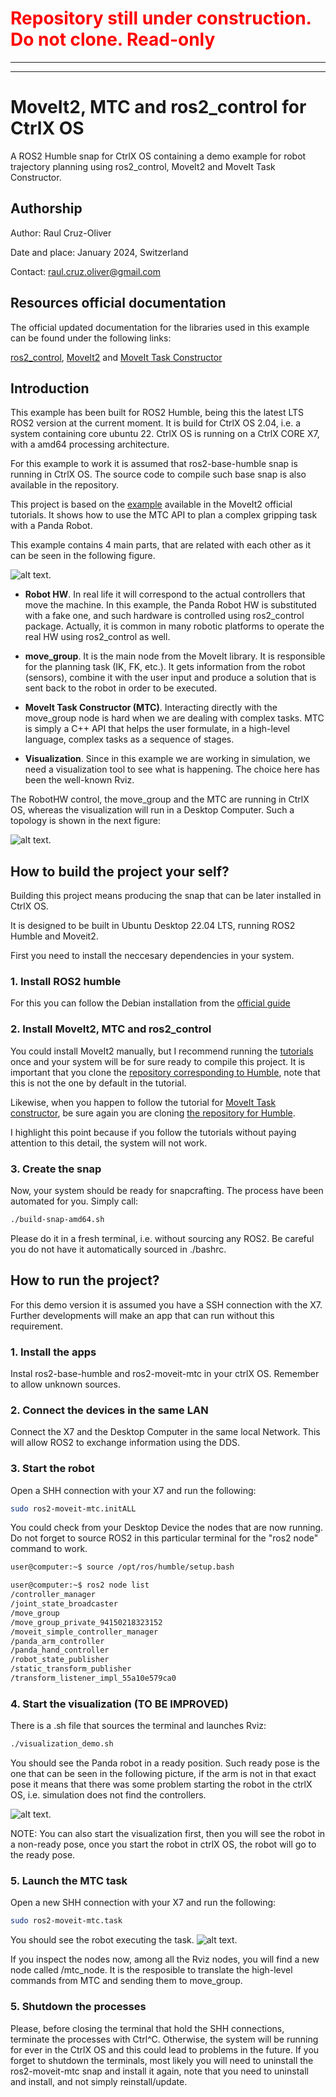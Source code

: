 # <span style="color:red"> Repository still under construction. Do not clone. Read-only </span>

---
---

# MoveIt2, MTC and  ros2_control for CtrlX OS
A ROS2 Humble snap for CtrlX OS containing a demo example for robot trajectory planning using ros2_control, MoveIt2 and MoveIt Task Constructor.

## Authorship
Author: Raul Cruz-Oliver

Date and place: January 2024, Switzerland

Contact: raul.cruz.oliver@gmail.com

## Resources official documentation
The official updated documentation for the libraries used in this example can be found under the following links:

[ros2_control](https://control.ros.org/master/index.html), [MoveIt2](https://moveit.picknik.ai/main/index.html) and [MoveIt Task Constructor](https://github.com/ros-planning/moveit_task_constructor/tree/humble)


## Introduction
This example has been built for ROS2 Humble, being this the latest LTS ROS2 version at the current moment. It is build for CtrlX OS 2.04, i.e. a system containing core ubuntu 22. CtrlX OS is running on a CtrlX CORE X7, with a amd64 processing architecture.

For this example to work it is assumed that ros2-base-humble snap is running in CtrlX OS. The source code to compile such base snap is also available in the repository. 

This project is based on the [example](https://moveit.picknik.ai/main/doc/tutorials/pick_and_place_with_moveit_task_constructor/pick_and_place_with_moveit_task_constructor.html#) available in the MoveIt2 official tutorials. It shows how to use the MTC API to plan a complex gripping task with a Panda Robot.

This example contains 4 main parts, that are related with each other as it can be seen in the following figure.

![alt text](images/overview.png).

- <strong>Robot HW</strong>. In real life it will correspond to the actual controllers that move the machine. In this example, the Panda Robot HW is substituted with a fake one, and such hardware is controlled using ros2_control package. Actually, it is common in many robotic platforms to operate the real HW using ros2_control as well. 

- <strong>move_group</strong>. It is the main node from the MoveIt library. It is responsible for the planning task (IK, FK, etc.). It gets information from the robot (sensors), combine it with the user input and produce a solution that is sent back to the robot in order to be executed.

- <strong>MoveIt Task Constructor (MTC)</strong>. Interacting directly with the move_group node is hard when we are dealing with complex tasks. MTC is simply a C++ API that helps the user formulate, in a high-level language, complex tasks as a sequence of stages. 

- <strong>Visualization</strong>. Since in this example we are working in simulation, we need a visualization tool to see what is happening. The choice here has been the well-known Rviz. 

The RobotHW control, the move_group and the MTC are running in CtrlX OS, whereas the visualization will run in a Desktop Computer. Such a topology is shown in the next figure:

![alt text](images/topology.png).

## How to build the project your self?
Building this project means producing the snap that can be later installed in CtrlX OS.

It is designed to be built in Ubuntu Desktop 22.04 LTS, running ROS2 Humble and Moveit2.

First you need to install the neccesary dependencies in your system.

### 1. Install ROS2 humble
For this you can follow the Debian installation from the [official guide](https://docs.ros.org/en/humble/Installation/Ubuntu-Install-Debians.html)

### 2. Install MoveIt2, MTC and ros2_control
You could install MoveIt2 manually, but I recommend running the [tutorials](https://moveit.picknik.ai/main/doc/tutorials/getting_started/getting_started.html) once and your system will be for sure ready to compile this project. It is important that you clone the [repository corresponding to Humble](https://github.com/ros-planning/moveit2_tutorials/tree/humble), note that this is not the one by default in the tutorial. 

Likewise, when you happen to follow the tutorial for [MoveIt Task constructor](https://moveit.picknik.ai/main/doc/tutorials/pick_and_place_with_moveit_task_constructor/pick_and_place_with_moveit_task_constructor.html#getting-started), be sure again you are cloning [the repository for Humble](https://github.com/ros-planning/moveit_task_constructor/tree/humble).

I highlight this point because if you follow the tutorials without paying attention to this detail, the system will not work.

### 3. Create the snap
Now, your system should be ready for snapcrafting. The process have been automated for you. Simply call:

```bash
./build-snap-amd64.sh
```
Please do it in a fresh terminal, i.e. without sourcing any ROS2. Be careful you do not have it automatically sourced in ./bashrc.

## How to run the project?
For this demo version it is assumed you have a SSH connection with the X7. Further developments will make an app that can run without this requirement.

### 1. Install the apps   
Instal ros2-base-humble and ros2-moveit-mtc in your ctrlX OS. Remember to allow unknown sources.

### 2. Connect the devices in the same LAN
Connect the X7 and the Desktop Computer in the same local Network. This will allow ROS2 to exchange information using the DDS.

### 3. Start the robot
Open a SHH connection with your X7 and run the following:
```bash
sudo ros2-moveit-mtc.initALL 
```

You could check from your Desktop Device the nodes that are now running. Do not forget to source ROS2 in this particular terminal for the "ros2 node" command to work.
```bash
user@computer:~$ source /opt/ros/humble/setup.bash

user@computer:~$ ros2 node list
/controller_manager
/joint_state_broadcaster
/move_group
/move_group_private_94150218323152
/moveit_simple_controller_manager
/panda_arm_controller
/panda_hand_controller
/robot_state_publisher
/static_transform_publisher
/transform_listener_impl_55a10e579ca0
```

### 4. Start the visualization (TO BE IMPROVED)
There is a .sh file that sources the terminal and launches Rviz:

```bash
./visualization_demo.sh 
```

You should see the Panda robot in a ready position. Such ready pose is the one that can be seen in the following picture, if the arm is not in that exact pose it means that there was some problem starting the robot in the ctrlX OS, i.e. simulation does not find the controllers.

![alt text](images/rviz.png).

NOTE: You can also start the visualization first, then you will see the robot in a non-ready pose, once you start the robot in ctrlX OS, the robot will go to the ready pose.

### 5. Launch the MTC task
Open a new SHH connection with your X7 and run the following:
```bash
sudo ros2-moveit-mtc.task 
```
You should see the robot executing the task.
![alt text](images/mtc.png).

If you inspect the nodes now, among all the Rviz nodes, you will find a new node called /mtc_node. It is the resposible to translate the high-level commands from MTC and sending them to move_group.

### 5. Shutdown the processes
Please, before closing the terminal that hold the SHH connections, terminate the processes with Ctrl^C. Otherwise, the system will be running for ever in the CtrlX OS and this could lead to problems in the future. If you forget to shutdown the terminals, most likely you will need to uninstall the ros2-moveit-mtc snap and install it again, note that you need to uninstall and install, and not simply reinstall/update.